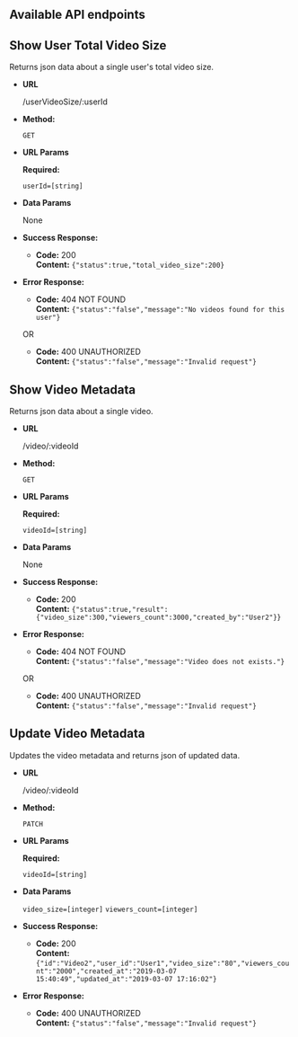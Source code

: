 **Available API endpoints**
----

**Show User Total Video Size**
----
  Returns json data about a single user's total video size.

* **URL**

  /userVideoSize/:userId

* **Method:**

  `GET`
  
*  **URL Params**

   **Required:**
 
   `userId=[string]`

* **Data Params**

  None

* **Success Response:**

  * **Code:** 200 <br />
    **Content:** `{"status":true,"total_video_size":200}`
 
* **Error Response:**

  * **Code:** 404 NOT FOUND <br />
    **Content:** `{"status":"false","message":"No videos found for this user"}`

  OR

  * **Code:** 400 UNAUTHORIZED <br />
    **Content:** `{"status":"false","message":"Invalid request"}`




**Show Video Metadata**
----
  Returns json data about a single video.

* **URL**

  /video/:videoId

* **Method:**

  `GET`
  
*  **URL Params**

   **Required:**
 
   `videoId=[string]`

* **Data Params**

  None

* **Success Response:**

  * **Code:** 200 <br />
    **Content:** `{"status":true,"result":{"video_size":300,"viewers_count":3000,"created_by":"User2"}}`
 
* **Error Response:**

  * **Code:** 404 NOT FOUND <br />
    **Content:** `{"status":"false","message":"Video does not exists."}`

  OR

  * **Code:** 400 UNAUTHORIZED <br />
    **Content:** `{"status":"false","message":"Invalid request"}`


**Update Video Metadata**
----
  Updates the video metadata and returns json of updated data.

* **URL**

  /video/:videoId

* **Method:**

  `PATCH`
  
*  **URL Params**

   **Required:**
 
   `videoId=[string]`

* **Data Params**

    `video_size=[integer]`
    `viewers_count=[integer]`

* **Success Response:**

  * **Code:** 200 <br />
    **Content:** `{"id":"Video2","user_id":"User1","video_size":"80","viewers_count":"2000","created_at":"2019-03-07 15:40:49","updated_at":"2019-03-07 17:16:02"}`
 
* **Error Response:**

  * **Code:** 400 UNAUTHORIZED <br />
    **Content:** `{"status":"false","message":"Invalid request"}`
